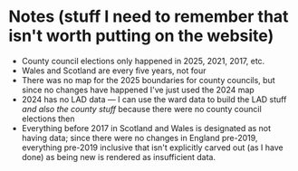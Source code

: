 # Notes (stuff I need to remember that isn't worth putting on the website)
- County council elections only happened in 2025, 2021, 2017, etc.
- Wales and Scotland are every five years, not four
- There was no map for the 2025 boundaries for county councils, but since no changes have happened I've just used the 2024 map
- 2024 has no LAD data — I can use the ward data to build the LAD stuff *and also the county stuff* because there were no county council elections then
- Everything before 2017 in Scotland and Wales is designated as not having data; since there were no changes in England pre-2019, everything pre-2019 inclusive that isn't explicitly carved out (as I have done) as being new is rendered as insufficient data. 